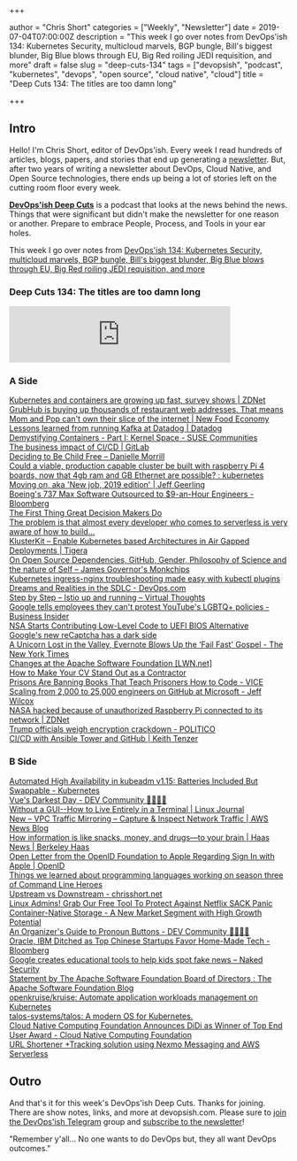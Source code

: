 +++

author = "Chris Short"
categories = ["Weekly", "Newsletter"]
date = 2019-07-04T07:00:00Z
description = "This week I go over notes from DevOps'ish 134: Kubernetes Security, multicloud marvels, BGP bungle, Bill's biggest blunder, Big Blue blows through EU, Big Red roiling JEDI requisition, and more"
draft = false
slug = "deep-cuts-134"
tags = ["devopsish", "podcast", "kubernetes", "devops", "open source", "cloud native", "cloud"]
title = "Deep Cuts 134: The titles are too damn long"

+++

## Intro

Hello! I'm Chris Short, editor of DevOps'ish. Every week I read hundreds of articles, blogs, papers, and stories that end up generating a [newsletter](/). But, after two years of writing a newsletter about DevOps, Cloud Native, and Open Source technologies, there ends up being a lot of stories left on the cutting room floor every week.

[**DevOps'ish Deep Cuts**](/deep-cuts/) is a podcast that looks at the news behind the news. Things that were significant but didn't make the newsletter for one reason or another. Prepare to embrace People, Process, and Tools in your ear holes.

This week I go over notes from [DevOps'ish 134: Kubernetes Security, multicloud marvels, BGP bungle, Bill's biggest blunder, Big Blue blows through EU, Big Red roiling JEDI requisition, and more](/134/)

### Deep Cuts 134: The titles are too damn long

<iframe src="https://anchor.fm/devopsish/embed/episodes/134-The-titles-are-too-damn-long-e4hdvl" height="102px" width="400px" frameborder="0" scrolling="no"></iframe>

### A Side

[Kubernetes and containers are growing up fast, survey shows | ZDNet](https://www.zdnet.com/article/kubernetes-and-containers-are-growing-up-fast-survey-shows/)  
[GrubHub is buying up thousands of restaurant web addresses. That means Mom and Pop can't own their slice of the internet | New Food Economy](https://newfoodeconomy.org/grubhub-domain-purchases-thousands-shadow-sites/)  
[Lessons learned from running Kafka at Datadog | Datadog](https://www.datadoghq.com/blog/kafka-at-datadog/)  
[Demystifying Containers - Part I: Kernel Space - SUSE Communities](https://www.suse.com/c/demystifying-containers-part-i-kernel-space/)  
[The business impact of CI/CD | GitLab](https://about.gitlab.com/2019/06/21/business-impact-ci-cd/)  
[Deciding to Be Child Free – Danielle Morrill](http://www.daniellemorrill.com/2019/06/deciding-to-be-child-free/)  
[Could a viable, production capable cluster be built with raspberry Pi 4 boards, now that 4gb ram and GB Ethernet are possible? : kubernetes](https://www.reddit.com/r/kubernetes/comments/c4oz03/could_a_viable_production_capable_cluster_be/)  
[Moving on, aka 'New job, 2019 edition' | Jeff Geerling](https://www.jeffgeerling.com/blog/2019/moving-on-aka-new-job-2019-edition)  
[Boeing's 737 Max Software Outsourced to $9-an-Hour Engineers - Bloomberg](https://www.bloomberg.com/news/articles/2019-06-28/boeing-s-737-max-software-outsourced-to-9-an-hour-engineers)  
[The First Thing Great Decision Makers Do](https://hbr.org/2019/06/the-first-thing-great-decision-makers-do)  
[The problem is that almost every developer who comes to serverless is very aware of how to build…](https://medium.com/@PaulDJohnston/the-problem-is-that-almost-every-developer-who-comes-to-serverless-is-very-aware-of-how-to-build-836e3c4b0b81)  
[KlusterKit – Enable Kubernetes based Architectures in Air Gapped Deployments | Tigera](https://www.tigera.io/blog/klusterkit-enable-kubernetes-based-architectures-in-air-gapped-deployments/)  
[On Open Source Dependencies, GitHub, Gender, Philosophy of Science and the nature of Self – James Governor's Monkchips](https://redmonk.com/jgovernor/2019/06/24/on-open-source-dependencies-github-gender-philosophy-of-science-and-the-nature-of-self/)  
[Kubernetes ingress-nginx troubleshooting made easy with kubectl plugins](https://itnext.io/kubernetes-ingress-nginx-troubleshooting-made-easy-with-kubectl-plugins-dbc8fdff35fd)  
[Dreams and Realities in the SDLC - DevOps.com](https://devops.com/dreams-and-realities-in-the-sdlc/)  
[Step by Step – Istio up and running – Virtual Thoughts](https://www.virtualthoughts.co.uk/2019/06/23/step-by-step-istio-up-and-running/)  
[Google tells employees they can't protest YouTube's LGBTQ+ policies - Business Insider](https://www.businessinsider.com/google-warns-employees-about-protesting-youtubes-lgbtq-policies-2019-6)  
[NSA Starts Contributing Low-Level Code to UEFI BIOS Alternative](https://www.tomshardware.com/news/nsa-contributes-low-level-stm-coreboot,39704.html)  
[Google's new reCaptcha has a dark side](https://www.fastcompany.com/90369697/googles-new-recaptcha-has-a-dark-side)  
[A Unicorn Lost in the Valley, Evernote Blows Up the ‘Fail Fast' Gospel - The New York Times](https://www.nytimes.com/2019/06/28/business/evernote-what-happened.html)  
[Changes at the Apache Software Foundation [LWN.net]](https://lwn.net/Articles/791973/)  
[How to Make Your CV Stand Out as a Contractor](https://www.thirdrepublic.com/blog/cv-stand-out-contractor)  
[Prisons Are Banning Books That Teach Prisoners How to Code - VICE](https://www.vice.com/en_us/article/xwnkj3/prisons-are-banning-books-that-teach-prisoners-how-to-code)  
[Scaling from 2,000 to 25,000 engineers on GitHub at Microsoft - Jeff Wilcox](https://jeffwilcox.blog/2019/06/scaling-25k/)  
[NASA hacked because of unauthorized Raspberry Pi connected to its network | ZDNet](https://www.zdnet.com/article/nasa-hacked-because-of-unauthorized-raspberry-pi-connected-to-its-network/)  
[Trump officials weigh encryption crackdown - POLITICO](https://www.politico.com/story/2019/06/27/trump-officials-weigh-encryption-crackdown-1385306)  
[CI/CD with Ansible Tower and GitHub | Keith Tenzer](https://keithtenzer.com/2019/06/24/ci-cd-with-ansible-tower-and-github/)  

### B Side

[Automated High Availability in kubeadm v1.15: Batteries Included But Swappable - Kubernetes](https://kubernetes.io/blog/2019/06/24/automated-high-availability-in-kubeadm-v1.15-batteries-included-but-swappable/)  
[Vue's Darkest Day - DEV Community 👩‍💻👨‍💻](https://dev.to/danielelkington/vue-s-darkest-day-3fgh)  
[Without a GUI--How to Live Entirely in a Terminal | Linux Journal](https://www.linuxjournal.com/content/without-gui-how-live-entirely-terminal)  
[New – VPC Traffic Mirroring – Capture & Inspect Network Traffic | AWS News Blog](https://aws.amazon.com/blogs/aws/new-vpc-traffic-mirroring/)  
[How information is like snacks, money, and drugs—to your brain | Haas News | Berkeley Haas](https://newsroom.haas.berkeley.edu/how-information-is-like-snacks-money-and-drugs-to-your-brain/)  
[Open Letter from the OpenID Foundation to Apple Regarding Sign In with Apple | OpenID](https://openid.net/2019/06/27/open-letter-from-the-openid-foundation-to-apple-regarding-sign-in-with-apple/)  
[Things we learned about programming languages working on season three of Command Line Heroes](https://www.redhat.com/en/blog/things-we-learned-about-programming-languages-working-season-three-command-line-heroes)  
[Upstream vs Downstream - chrisshort.net](https://chrisshort.net/upstream-vs-downstream/)  
[Linux Admins! Grab Our Free Tool To Protect Against Netflix SACK Panic](https://www.sentinelone.com/blog/grab-our-free-tool-linux-sack-panic/)  
[Container-Native Storage - A New Market Segment with High Growth Potential](https://www.forbes.com/sites/janakirammsv/2019/06/27/container-native-storage-a-new-market-segment-with-high-growth-potential/#60e5ce1b6a53)  
[An Organizer's Guide to Pronoun Buttons - DEV Community 👩‍💻👨‍💻](https://dev.to/sublimemarch/an-organizers-guide-to-pronoun-buttons-afb)  
[Oracle, IBM Ditched as Top Chinese Startups Favor Home-Made Tech - Bloomberg](https://www.bloomberg.com/news/articles/2019-06-24/china-s-biggest-startups-ditch-oracle-ibm-for-home-made-tech)  
[Google creates educational tools to help kids spot fake news – Naked Security](https://nakedsecurity.sophos.com/2019/06/26/google-launches-educational-tools-to-help-kids-spot-fake-news/)  
[Statement by The Apache Software Foundation Board of Directors : The Apache Software Foundation Blog](https://blogs.apache.org/foundation/entry/statement-by-the-apache-software1)  
[openkruise/kruise: Automate application workloads management on Kubernetes](https://github.com/openkruise/kruise)  
[talos-systems/talos: A modern OS for Kubernetes.](https://github.com/talos-systems/talos)  
[Cloud Native Computing Foundation Announces DiDi as Winner of Top End User Award - Cloud Native Computing Foundation](https://www.cncf.io/announcement/2019/06/24/cloud-native-computing-foundation-announces-didi-as-winner-of-top-end-user-award/)  
[URL Shortener +Tracking solution using Nexmo Messaging and AWS Serverless](https://medium.com/@enrico.portolan/url-shortener-tracking-solution-using-nexmo-messaging-and-aws-serverless-610b499a7f33)  

## Outro

And that's it for this week's DevOps'ish Deep Cuts. Thanks for joining. There are show notes, links, and more at devopsish.com. Please sure to [join the DevOps'ish Telegram](https://t.me/devopsish) group and  [subscribe to the newsletter](https://devopsish.com/subscribe/)!

"Remember y'all... No one wants to do DevOps but, they all want DevOps outcomes."
